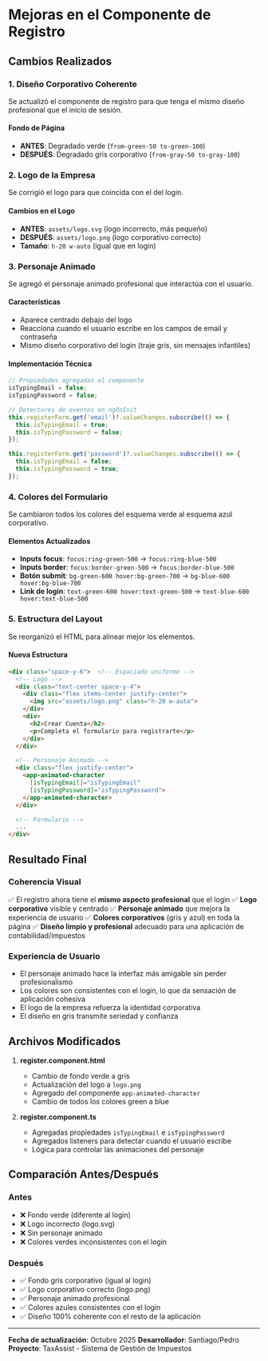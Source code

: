 # Mejoras en el Componente de Registro

## Cambios Realizados

### 1. **Diseño Corporativo Coherente**
Se actualizó el componente de registro para que tenga el mismo diseño profesional que el inicio de sesión.

#### Fondo de Página
- **ANTES**: Degradado verde (`from-green-50 to-green-100`)
- **DESPUÉS**: Degradado gris corporativo (`from-gray-50 to-gray-100`)

### 2. **Logo de la Empresa**
Se corrigió el logo para que coincida con el del login.

#### Cambios en el Logo
- **ANTES**: `assets/logo.svg` (logo incorrecto, más pequeño)
- **DESPUÉS**: `assets/logo.png` (logo corporativo correcto)
- **Tamaño**: `h-20 w-auto` (igual que en login)

### 3. **Personaje Animado**
Se agregó el personaje animado profesional que interactúa con el usuario.

#### Características
- Aparece centrado debajo del logo
- Reacciona cuando el usuario escribe en los campos de email y contraseña
- Mismo diseño corporativo del login (traje gris, sin mensajes infantiles)

#### Implementación Técnica
```typescript
// Propiedades agregadas al componente
isTypingEmail = false;
isTypingPassword = false;

// Detectores de eventos en ngOnInit
this.registerForm.get('email')?.valueChanges.subscribe(() => {
  this.isTypingEmail = true;
  this.isTypingPassword = false;
});

this.registerForm.get('password')?.valueChanges.subscribe(() => {
  this.isTypingEmail = false;
  this.isTypingPassword = true;
});
```

### 4. **Colores del Formulario**
Se cambiaron todos los colores del esquema verde al esquema azul corporativo.

#### Elementos Actualizados
- **Inputs focus**: `focus:ring-green-500` → `focus:ring-blue-500`
- **Inputs border**: `focus:border-green-500` → `focus:border-blue-500`
- **Botón submit**: `bg-green-600 hover:bg-green-700` → `bg-blue-600 hover:bg-blue-700`
- **Link de login**: `text-green-600 hover:text-green-500` → `text-blue-600 hover:text-blue-500`

### 5. **Estructura del Layout**
Se reorganizó el HTML para alinear mejor los elementos.

#### Nueva Estructura
```html
<div class="space-y-6">  <!-- Espaciado uniforme -->
  <!-- Logo -->
  <div class="text-center space-y-4">
    <div class="flex items-center justify-center">
      <img src="assets/logo.png" class="h-20 w-auto">
    </div>
    <div>
      <h2>Crear Cuenta</h2>
      <p>Completa el formulario para registrarte</p>
    </div>
  </div>

  <!-- Personaje Animado -->
  <div class="flex justify-center">
    <app-animated-character 
      [isTypingEmail]="isTypingEmail"
      [isTypingPassword]="isTypingPassword">
    </app-animated-character>
  </div>

  <!-- Formulario -->
  ...
</div>
```

## Resultado Final

### Coherencia Visual
✅ El registro ahora tiene el **mismo aspecto profesional** que el login
✅ **Logo corporativo** visible y centrado
✅ **Personaje animado** que mejora la experiencia de usuario
✅ **Colores corporativos** (gris y azul) en toda la página
✅ **Diseño limpio y profesional** adecuado para una aplicación de contabilidad/impuestos

### Experiencia de Usuario
- El personaje animado hace la interfaz más amigable sin perder profesionalismo
- Los colores son consistentes con el login, lo que da sensación de aplicación cohesiva
- El logo de la empresa refuerza la identidad corporativa
- El diseño en gris transmite seriedad y confianza

## Archivos Modificados

1. **register.component.html**
   - Cambio de fondo verde a gris
   - Actualización del logo a `logo.png`
   - Agregado del componente `app-animated-character`
   - Cambio de todos los colores green a blue

2. **register.component.ts**
   - Agregadas propiedades `isTypingEmail` e `isTypingPassword`
   - Agregados listeners para detectar cuando el usuario escribe
   - Lógica para controlar las animaciones del personaje

## Comparación Antes/Después

### Antes
- ❌ Fondo verde (diferente al login)
- ❌ Logo incorrecto (logo.svg)
- ❌ Sin personaje animado
- ❌ Colores verdes inconsistentes con el login

### Después
- ✅ Fondo gris corporativo (igual al login)
- ✅ Logo corporativo correcto (logo.png)
- ✅ Personaje animado profesional
- ✅ Colores azules consistentes con el login
- ✅ Diseño 100% coherente con el resto de la aplicación

---

**Fecha de actualización**: Octubre 2025
**Desarrollador**: Santiago/Pedro
**Proyecto**: TaxAssist - Sistema de Gestión de Impuestos
